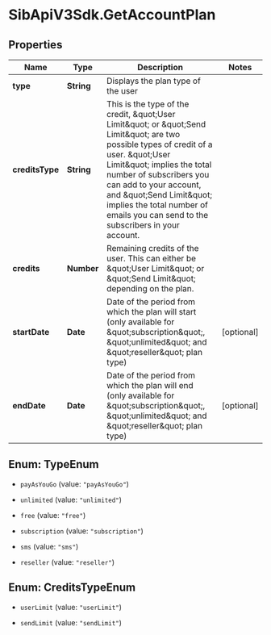 # SibApiV3Sdk.GetAccountPlan

## Properties
Name | Type | Description | Notes
------------ | ------------- | ------------- | -------------
**type** | **String** | Displays the plan type of the user | 
**creditsType** | **String** | This is the type of the credit, \&quot;User Limit\&quot; or \&quot;Send Limit\&quot; are two possible types of credit of a user. \&quot;User Limit\&quot; implies the total number of subscribers you can add to your account, and \&quot;Send Limit\&quot; implies the total number of emails you can send to the subscribers in your account. | 
**credits** | **Number** | Remaining credits of the user. This can either be \&quot;User Limit\&quot; or \&quot;Send Limit\&quot; depending on the plan. | 
**startDate** | **Date** | Date of the period from which the plan will start (only available for \&quot;subscription\&quot;, \&quot;unlimited\&quot; and \&quot;reseller\&quot; plan type) | [optional] 
**endDate** | **Date** | Date of the period from which the plan will end (only available for \&quot;subscription\&quot;, \&quot;unlimited\&quot; and \&quot;reseller\&quot; plan type) | [optional] 


<a name="TypeEnum"></a>
## Enum: TypeEnum


* `payAsYouGo` (value: `"payAsYouGo"`)

* `unlimited` (value: `"unlimited"`)

* `free` (value: `"free"`)

* `subscription` (value: `"subscription"`)

* `sms` (value: `"sms"`)

* `reseller` (value: `"reseller"`)




<a name="CreditsTypeEnum"></a>
## Enum: CreditsTypeEnum


* `userLimit` (value: `"userLimit"`)

* `sendLimit` (value: `"sendLimit"`)




